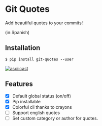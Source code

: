 # Git Quotes

Add beautiful quotes to your commits!

(in Spanish)

## Installation

```console
$ pip install git-quotes --user
```

[![asciicast](https://asciinema.org/a/XTM4lIuOrDP1omcfu5RdO2tP6.png)](https://asciinema.org/a/XTM4lIuOrDP1omcfu5RdO2tP6)

## Features

- [x] Default global status (on/off)
- [x] Pip installable
- [x] Colorful cli thanks to crayons
- [ ] Support english quotes
- [ ] Set custom category or author for quotes.
